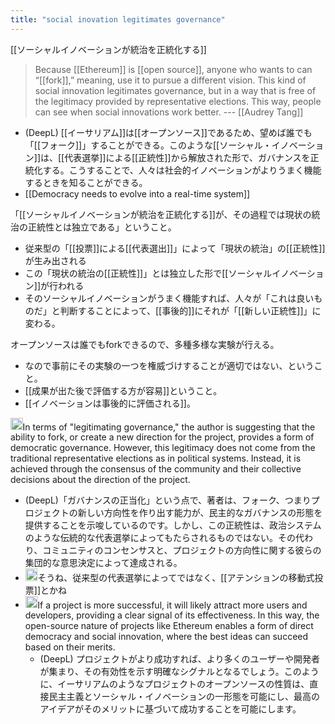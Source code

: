 ```yaml
---
title: "social inovation legitimates governance"
---
```


[[ソーシャルイノベーションが統治を正統化する]]

> Because [[Ethereum]] is [[open source]], anyone who wants to can “[[fork]],” meaning, use it to pursue a different vision. This kind of social innovation legitimates governance, but in a way that is free of the legitimacy provided by representative elections. This way, people can see when social innovations work better. --- [[Audrey Tang]]
- (DeepL) [[イーサリアム]]は[[オープンソース]]であるため、望めば誰でも「[[フォーク]]」することができる。このような[[ソーシャル・イノベーション]]は、[[代表選挙]]による[[正統性]]から解放された形で、ガバナンスを正統化する。こうすることで、人々は社会的イノベーションがよりうまく機能するときを知ることができる。
- [[Democracy needs to evolve into a real-time system]]

「[[ソーシャルイノベーションが統治を正統化する]]が、その過程では現状の統治の正統性とは独立である」ということ。
- 従来型の「[[投票]]による[[代表選出]]」によって「現状の統治」の[[正統性]]が生み出される
- この「現状の統治の[[正統性]]」とは独立した形で[[ソーシャルイノベーション]]が行われる
- そのソーシャルイノベーションがうまく機能すれば、人々が「これは良いものだ」と判断することによって、[[事後的]]にそれが「[[新しい正統性]]」に変わる。

オープンソースは誰でもforkできるので、多種多様な実験が行える。
- なので事前にその実験の一つを権威づけすることが適切ではない、ということ。
- [[成果が出た後で評価する方が容易]]ということ。
- [[イノベーションは事後的に評価される]]。

<img src='https://scrapbox.io/api/pages/nishio/GPT-4/icon' alt='GPT-4.icon' height="19.5"/>In terms of "legitimating governance," the author is suggesting that the ability to fork, or create a new direction for the project, provides a form of democratic governance. However, this legitimacy does not come from the traditional representative elections as in political systems. Instead, it is achieved through the consensus of the community and their collective decisions about the direction of the project.
- (DeepL)「ガバナンスの正当化」という点で、著者は、フォーク、つまりプロジェクトの新しい方向性を作り出す能力が、民主的なガバナンスの形態を提供することを示唆しているのです。しかし、この正統性は、政治システムのような伝統的な代表選挙によってもたらされるものではない。その代わり、コミュニティのコンセンサスと、プロジェクトの方向性に関する彼らの集団的な意思決定によって達成される。
- <img src='https://scrapbox.io/api/pages/nishio/nishio/icon' alt='nishio.icon' height="19.5"/>そうね、従来型の代表選挙によってではなく、[[アテンションの移動式投票]]とかね
- <img src='https://scrapbox.io/api/pages/nishio/GPT-4/icon' alt='GPT-4.icon' height="19.5"/>If a project is more successful, it will likely attract more users and developers, providing a clear signal of its effectiveness. In this way, the open-source nature of projects like Ethereum enables a form of direct democracy and social innovation, where the best ideas can succeed based on their merits.
    - (DeepL) プロジェクトがより成功すれば、より多くのユーザーや開発者が集まり、その有効性を示す明確なシグナルとなるでしょう。このように、イーサリアムのようなプロジェクトのオープンソースの性質は、直接民主主義とソーシャル・イノベーションの一形態を可能にし、最高のアイデアがそのメリットに基づいて成功することを可能にします。
